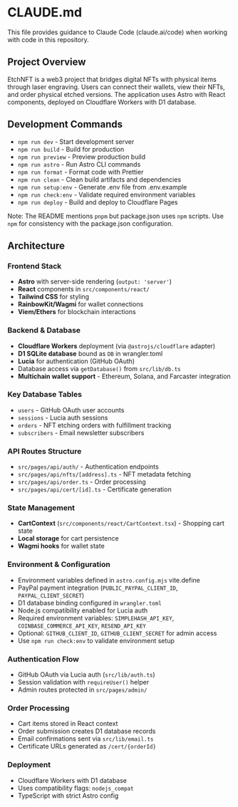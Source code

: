 # CLAUDE.md

This file provides guidance to Claude Code (claude.ai/code) when working with code in this repository.

## Project Overview

EtchNFT is a web3 project that bridges digital NFTs with physical items through laser engraving. Users can connect their wallets, view their NFTs, and order physical etched versions. The application uses Astro with React components, deployed on Cloudflare Workers with D1 database.

## Development Commands

- `npm run dev` - Start development server
- `npm run build` - Build for production  
- `npm run preview` - Preview production build
- `npm run astro` - Run Astro CLI commands
- `npm run format` - Format code with Prettier
- `npm run clean` - Clean build artifacts and dependencies
- `npm run setup:env` - Generate .env file from .env.example
- `npm run check:env` - Validate required environment variables
- `npm run deploy` - Build and deploy to Cloudflare Pages

Note: The README mentions `pnpm` but package.json uses `npm` scripts. Use `npm` for consistency with the package.json configuration.

## Architecture

### Frontend Stack
- **Astro** with server-side rendering (`output: 'server'`)
- **React** components in `src/components/react/`
- **Tailwind CSS** for styling
- **RainbowKit/Wagmi** for wallet connections
- **Viem/Ethers** for blockchain interactions

### Backend & Database
- **Cloudflare Workers** deployment (via `@astrojs/cloudflare` adapter)
- **D1 SQLite database** bound as `DB` in wrangler.toml
- **Lucia** for authentication (GitHub OAuth)
- Database access via `getDatabase()` from `src/lib/db.ts`
- **Multichain wallet support** - Ethereum, Solana, and Farcaster integration

### Key Database Tables
- `users` - GitHub OAuth user accounts
- `sessions` - Lucia auth sessions  
- `orders` - NFT etching orders with fulfillment tracking
- `subscribers` - Email newsletter subscribers

### API Routes Structure
- `src/pages/api/auth/` - Authentication endpoints
- `src/pages/api/nfts/[address].ts` - NFT metadata fetching
- `src/pages/api/order.ts` - Order processing
- `src/pages/api/cert/[id].ts` - Certificate generation

### State Management
- **CartContext** (`src/components/react/CartContext.tsx`) - Shopping cart state
- **Local storage** for cart persistence
- **Wagmi hooks** for wallet state

### Environment & Configuration
- Environment variables defined in `astro.config.mjs` vite.define
- PayPal payment integration (`PUBLIC_PAYPAL_CLIENT_ID`, `PAYPAL_CLIENT_SECRET`)
- D1 database binding configured in `wrangler.toml`
- Node.js compatibility enabled for Lucia auth
- Required environment variables: `SIMPLEHASH_API_KEY`, `COINBASE_COMMERCE_API_KEY`, `RESEND_API_KEY`
- Optional: `GITHUB_CLIENT_ID`, `GITHUB_CLIENT_SECRET` for admin access
- Use `npm run check:env` to validate environment setup

### Authentication Flow

- GitHub OAuth via Lucia auth (`src/lib/auth.ts`)
- Session validation with `requireUser()` helper
- Admin routes protected in `src/pages/admin/`

### Order Processing

- Cart items stored in React context
- Order submission creates D1 database records
- Email confirmations sent via `src/lib/email.ts`
- Certificate URLs generated as `/cert/{orderId}`

### Deployment

- Cloudflare Workers with D1 database
- Uses compatibility flags: `nodejs_compat`
- TypeScript with strict Astro config

